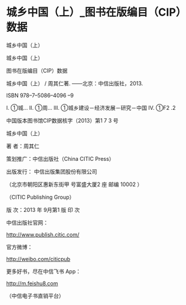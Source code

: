 # 城乡中国（上）_图书在版编目（CIP）数据

城乡中国（上）

城乡中国（上）

图书在版编目（CIP）数据

城乡中国（上） / 周其仁著. ——北京：中信出版社，2013.

ISBN 978–7–5086–4096 –9

I. ①城… II. ①周… III. ①城乡建设－经济发展－研究－中国 IV. ①F2 .2

中国版本图书馆CIP数据核字（2013）第1 7 3 号

城乡中国（上）

著 者：周其仁

策划推广：中信出版社（China CITIC Press）

出版发行： 中信出版集团股份有限公司

（北京市朝阳区惠新东街甲 号富盛大厦2 座 邮编 10002 ）

（CITIC Publishing Group）

版 次：2013 年 9月第1 版 印 次

中信出版社官网：

http://www.publish.citic.com/

官方微博：

http://weibo.com/citicpub

更多好书，尽在中信飞书 App：

http://m.feishu8.com

（中信电子书直销平台）